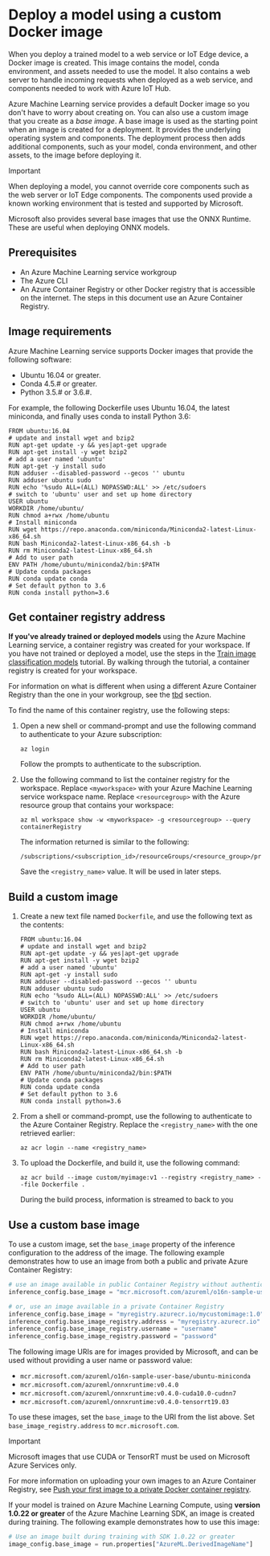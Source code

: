 # Deploy a model using a custom Docker image

When you deploy a trained model to a web service or IoT Edge device, a Docker image is created. This image contains the model, conda environment, and assets needed to use the model. It also contains a web server to handle incoming requests when deployed as a web service, and components needed to work with Azure IoT Hub.

Azure Machine Learning service provides a default Docker image so you don't have to worry about creating on. You can also use a custom image that you create as a _base image_. A base image is used as the starting point when an image is created for a deployment. It provides the underlying operating system and components. The deployment process then adds additional components, such as your model, conda environment, and other assets, to the image before deploying it.

> [!IMPORTANT]
> When deploying a model, you cannot override core components such as the web server or IoT Edge components. The components used provide a known working environment that is tested and supported by Microsoft.

Microsoft also provides several base images that use the ONNX Runtime. These are useful when deploying ONNX models.

## Prerequisites

* An Azure Machine Learning service workgroup
* The Azure CLI
* An Azure Container Registry or other Docker registry that is accessible on the internet. The steps in this document use an Azure Container Registry.

## Image requirements

Azure Machine Learning service supports Docker images that provide the following software:

* Ubuntu 16.04 or greater.
* Conda 4.5.# or greater.
* Python 3.5.# or 3.6.#.

For example, the following Dockerfile uses Ubuntu 16.04, the latest miniconda, and finally uses conda to install Python 3.6:

```text
FROM ubuntu:16.04
# update and install wget and bzip2
RUN apt-get update -y && yes|apt-get upgrade
RUN apt-get install -y wget bzip2
# add a user named 'ubuntu'
RUN apt-get -y install sudo
RUN adduser --disabled-password --gecos '' ubuntu
RUN adduser ubuntu sudo
RUN echo '%sudo ALL=(ALL) NOPASSWD:ALL' >> /etc/sudoers
# switch to 'ubuntu' user and set up home directory
USER ubuntu
WORKDIR /home/ubuntu/
RUN chmod a+rwx /home/ubuntu
# Install miniconda
RUN wget https://repo.anaconda.com/miniconda/Miniconda2-latest-Linux-x86_64.sh
RUN bash Miniconda2-latest-Linux-x86_64.sh -b
RUN rm Miniconda2-latest-Linux-x86_64.sh
# Add to user path
ENV PATH /home/ubuntu/miniconda2/bin:$PATH
# Update conda packages
RUN conda update conda
# Set default python to 3.6
RUN conda install python=3.6
```

## Get container registry address

__If you've already trained or deployed models__ using the Azure Machine Learning service, a container registry was created for your workspace. If you have not trained or deployed a model, use the steps in the [Train image classification models](tutorial-train-models-with-aml.md) tutorial. By walking through the tutorial, a container registry is created for your workspace.

For information on what is different when using a different Azure Container Registry than the one in your workgroup, see the [tbd]() section.

To find the name of this container registry, use the following steps:

1. Open a new shell or command-prompt and use the following command to authenticate to your Azure subscription:

    ```
    az login
    ```

    Follow the prompts to authenticate to the subscription.

2. Use the following command to list the container registry for the workspace. Replace `<myworkspace>` with your Azure Machine Learning service workspace name. Replace `<resourcegroup>` with the Azure resource group that contains your workspace:

    ```
    az ml workspace show -w <myworkspace> -g <resourcegroup> --query containerRegistry
    ```

    The information returned is similar to the following:

    ```text
    /subscriptions/<subscription_id>/resourceGroups/<resource_group>/providers/Microsoft.ContainerRegistry/registries/<registry_name>
    ```

    Save the `<registry_name>` value. It will be used in later steps.

## Build a custom image

1. Create a new text file named `Dockerfile`, and use the following text as the contents:

    ```text
    FROM ubuntu:16.04
    # update and install wget and bzip2
    RUN apt-get update -y && yes|apt-get upgrade
    RUN apt-get install -y wget bzip2
    # add a user named 'ubuntu'
    RUN apt-get -y install sudo
    RUN adduser --disabled-password --gecos '' ubuntu
    RUN adduser ubuntu sudo
    RUN echo '%sudo ALL=(ALL) NOPASSWD:ALL' >> /etc/sudoers
    # switch to 'ubuntu' user and set up home directory
    USER ubuntu
    WORKDIR /home/ubuntu/
    RUN chmod a+rwx /home/ubuntu
    # Install miniconda
    RUN wget https://repo.anaconda.com/miniconda/Miniconda2-latest-Linux-x86_64.sh
    RUN bash Miniconda2-latest-Linux-x86_64.sh -b
    RUN rm Miniconda2-latest-Linux-x86_64.sh
    # Add to user path
    ENV PATH /home/ubuntu/miniconda2/bin:$PATH
    # Update conda packages
    RUN conda update conda
    # Set default python to 3.6
    RUN conda install python=3.6
    ```

2. From a shell or command-prompt, use the following to authenticate to the Azure Container Registry. Replace the `<registry_name>` with the one retrieved earlier:

    ```
    az acr login --name <registry_name>
    ```

3. To upload the Dockerfile, and build it, use the following command:

    ```
    az acr build --image custom/myimage:v1 --registry <registry_name> --file Dockerfile .
    ```

    During the build process, information is streamed to back to you

## Use a custom base image

To use a custom image, set the `base_image` property of the inference configuration to the address of the image. The following example demonstrates how to use an image from both a public and private Azure Container Registry:

```python
# use an image available in public Container Registry without authentication
inference_config.base_image = "mcr.microsoft.com/azureml/o16n-sample-user-base/ubuntu-miniconda"

# or, use an image available in a private Container Registry
inference_config.base_image = "myregistry.azurecr.io/mycustomimage:1.0"
inference_config.base_image_registry.address = "myregistry.azurecr.io"
inference_config.base_image_registry.username = "username"
inference_config.base_image_registry.password = "password"
```

The following image URIs are for images provided by Microsoft, and can be used without providing a user name or password value:

* `mcr.microsoft.com/azureml/o16n-sample-user-base/ubuntu-miniconda`
* `mcr.microsoft.com/azureml/onnxruntime:v0.4.0`
* `mcr.microsoft.com/azureml/onnxruntime:v0.4.0-cuda10.0-cudnn7`
* `mcr.microsoft.com/azureml/onnxruntime:v0.4.0-tensorrt19.03`

To use these images, set the `base_image` to the URI from the list above. Set `base_image_registry.address` to `mcr.microsoft.com`.

> [!IMPORTANT]
> Microsoft images that use CUDA or TensorRT must be used on Microsoft Azure Services only.

For more information on uploading your own images to an Azure Container Registry, see [Push your first image to a private Docker container registry](https://docs.microsoft.com/azure/container-registry/container-registry-get-started-docker-cli).

If your model is trained on Azure Machine Learning Compute, using __version 1.0.22 or greater__ of the Azure Machine Learning SDK, an image is created during training. The following example demonstrates how to use this image:

```python
# Use an image built during training with SDK 1.0.22 or greater
image_config.base_image = run.properties["AzureML.DerivedImageName"]
```